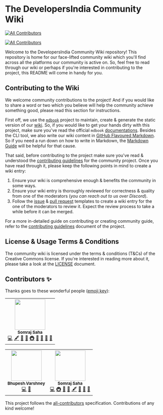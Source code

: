 # The DevelopersIndia Community Wiki
<!-- ALL-CONTRIBUTORS-BADGE:START - Do not remove or modify this section -->
[![All Contributors](https://img.shields.io/badge/all_contributors-1-orange.svg?style=flat-square)](#contributors-)
<!-- ALL-CONTRIBUTORS-BADGE:END -->
<!-- ALL-CONTRIBUTORS-BADGE:START - Do not remove or modify this section -->
[![All Contributors](https://img.shields.io/badge/all_contributors-1-orange.svg?style=flat-square)](#contributors-)
<!-- ALL-CONTRIBUTORS-BADGE:END -->

Welcome to the DevelopersIndia Community Wiki repository! This repository is
home for our face-lifted community wiki which you'll find across all the
platforms our community is active on. So, feel free to read through our wiki or
perhaps if you're interested in contributing to the project, this README will
come in handy for you.

## Contributing to the Wiki

We welcome community contributions to the project! And if you would like to
share a word or two which you believe will help the community achieve something
good, please read this section for instructions.

First off, we use the [`mdbook`][1] project to maintain, create & generate the
static version of our [wiki][2]. So, if you would like to get your hands dirty
with this project, make sure you've read the official `mdbook`
[documentations][3]. Besides the CLI tool, we also write our wiki content in
[GitHub Flavoured Markdown][4]. So if you need a run down on how to write in
Markdown, the [Markdown Guide][5] will be helpful for that cause.

That said, before contributing to the project make sure you've read & understood
the [contributing guidelines][6] for the community project. Once you have read
through it, please keep the following points in mind to create a wiki entry:

1. Ensure your wiki is comprehensive enough & benefits the community in some
   ways.
2. Ensure your wiki entry is thoroughly reviewed for correctness & quality from
   one of the moderators (_you can reach out to us over Discord_).
3. Follow the [issue][7] & [pull request][8] templates to create a wiki entry
   for the one of the moderators to review it. Expect the review process to take
   a while before it can be merged.

For a more in-detailed guide on contributing or creating community guide, refer
to the [contributing guidelines][10] document of the project.

## License & Usage Terms & Conditions

The community wiki is licensed under the terms & conditions (T&Cs) of the
Creative Commons license. If you're interested in reading more about it, please
take a look at the [LICENSE][9] document.

<!-- Reference Links -->

[1]: https://github.com/rust-lang/mdbook
[2]: https://devsindia-wiki.netlify.app
[3]: https://rust-lang.github.io/mdBook
[4]: https://github.github.com/gfm
[5]: https://www.markdownguide.org
[6]: https://github.com/developersIndia/.github/blob/main/CONTRIBUTING.md
[7]: https://github.com/developersIndia/wiki-mdbook/issues/new/choose
[8]: https://github.com/developersIndia/wiki-mdbook/compare
[9]: ./LICENSE
[10]: ./github/CONTRIBUTING,md

## Contributors ✨

Thanks goes to these wonderful people ([emoji key](https://allcontributors.org/docs/en/emoji-key)):
<!-- ALL-CONTRIBUTORS-LIST:START - Do not remove or modify this section -->
<!-- prettier-ignore-start -->
<!-- markdownlint-disable -->
<table>
  <tr>
    <td align="center"><a href="https://jarmos.vercel.app"><img src="https://avatars.githubusercontent.com/u/31373860?v=4?s=100" width="100px;" alt=""/><br /><sub><b>Somraj Saha</b></sub></a><br /><a href="https://github.com/developersIndia/wiki-mdbook/commits?author=Jarmos-san" title="Code">💻</a> <a href="#content-Jarmos-san" title="Content">🖋</a> <a href="https://github.com/developersIndia/wiki-mdbook/commits?author=Jarmos-san" title="Documentation">📖</a> <a href="#ideas-Jarmos-san" title="Ideas, Planning, & Feedback">🤔</a> <a href="#infra-Jarmos-san" title="Infrastructure (Hosting, Build-Tools, etc)">🚇</a> <a href="#maintenance-Jarmos-san" title="Maintenance">🚧</a> <a href="#projectManagement-Jarmos-san" title="Project Management">📆</a> <a href="https://github.com/developersIndia/wiki-mdbook/pulls?q=is%3Apr+reviewed-by%3AJarmos-san" title="Reviewed Pull Requests">👀</a> <a href="#tool-Jarmos-san" title="Tools">🔧</a></td>
  </tr>
</table>

<!-- markdownlint-restore -->
<!-- prettier-ignore-end -->

<!-- ALL-CONTRIBUTORS-LIST:END -->

<!-- ALL-CONTRIBUTORS-LIST:START - Do not remove or modify this section -->
<!-- prettier-ignore-start -->
<!-- markdownlint-disable -->
<table>
  <tr>
    <td align="center"><a href="http://bhupesh.me"><img src="https://avatars.githubusercontent.com/u/34342551?v=4?s=100" width="100px;" alt=""/><br /><sub><b>Bhupesh Varshney</b></sub></a><br /><a href="https://github.com/developersIndia/wiki-mdbook/commits?author=Bhupesh-V" title="Code">💻</a> <a href="#tool-Bhupesh-V" title="Tools">🔧</a></td>
    <td align="center"><a href="https://jarmos.vercel.app"><img src="https://avatars.githubusercontent.com/u/31373860?v=4?s=100" width="100px;" alt=""/><br /><sub><b>Somraj Saha</b></sub></a><br /><a href="https://github.com/developersIndia/wiki-mdbook/commits?author=Jarmos-san" title="Code">💻</a> <a href="#infra-Jarmos-san" title="Infrastructure (Hosting, Build-Tools, etc)">🚇</a> <a href="https://github.com/developersIndia/wiki-mdbook/commits?author=Jarmos-san" title="Documentation">📖</a> <a href="#ideas-Jarmos-san" title="Ideas, Planning, & Feedback">🤔</a> <a href="#content-Jarmos-san" title="Content">🖋</a> <a href="#maintenance-Jarmos-san" title="Maintenance">🚧</a> <a href="#projectManagement-Jarmos-san" title="Project Management">📆</a> <a href="#tool-Jarmos-san" title="Tools">🔧</a></td>
  </tr>
</table>

<!-- markdownlint-restore -->
<!-- prettier-ignore-end -->

<!-- ALL-CONTRIBUTORS-LIST:END -->

This project follows the [all-contributors](https://github.com/all-contributors/all-contributors) specification. Contributions of any kind welcome!